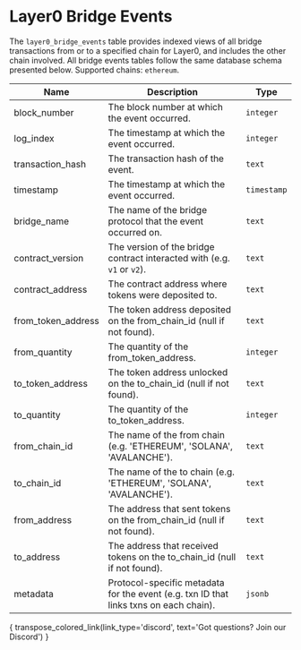 
# Layer0 Bridge Events

The `layer0_bridge_events` table provides indexed views of all bridge transactions from or to a specified chain for Layer0, and includes the other chain involved. All bridge events tables follow the same database schema presented below. Supported chains: `ethereum`.

| Name                | Description                                                                 | Type        |
| --------- | --------- | --------------------------------------------------------------------------- |
| block_number | The block number at which the event occurred. | `integer` |
| log_index | The timestamp at which the event occurred. | `integer` |
| transaction_hash | The transaction hash of the event. | `text` |
| timestamp | The timestamp at which the event occurred. | `timestamp` |
| bridge_name | The name of the bridge protocol that the event occurred on. | `text` |
| contract_version | The version of the bridge contract interacted with (e.g. `v1` or `v2`). | `text` |
| contract_address | The contract address where tokens were deposited to. | `text` |
| from_token_address | The token address deposited on the from_chain_id (null if not found). | `text` |
| from_quantity | The quantity of the from_token_address. | `integer` |
| to_token_address | The token address unlocked on the to_chain_id (null if not found). | `text` |
| to_quantity | The quantity of the to_token_address. | `integer` |
| from_chain_id | The name of the from chain (e.g. 'ETHEREUM', 'SOLANA', 'AVALANCHE'). | `text` |
| to_chain_id | The name of the to chain (e.g. 'ETHEREUM', 'SOLANA', 'AVALANCHE'). | `text` |
| from_address | The address that sent tokens on the from_chain_id (null if not found). | `text` |
| to_address | The address that received tokens on the to_chain_id (null if not found). | `text` |
| metadata | Protocol-specific metadata for the event (e.g. txn ID that links txns on each chain). | `jsonb` |

{ transpose_colored_link(link_type='discord', text='Got questions?  Join our Discord') }

